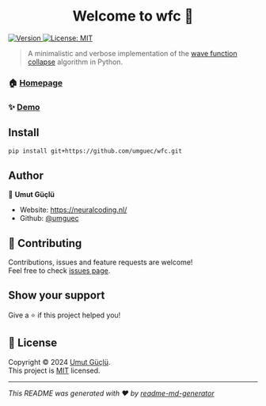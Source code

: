 <h1 align="center">Welcome to wfc 👋</h1>
<p>
  <a href="https://www.npmjs.com/package/wfc" target="_blank">
    <img alt="Version" src="https://img.shields.io/npm/v/wfc.svg">
  </a>
  <a href="https://github.com/umguec/wfc?tab=MIT-1-ov-file#MIT-1-ov-file" target="_blank">
    <img alt="License: MIT" src="https://img.shields.io/badge/License-MIT-yellow.svg" />
  </a>
</p>

> A minimalistic and verbose implementation of the [wave function collapse](https://github.com/mxgmn/WaveFunctionCollapse) algorithm in Python.

### 🏠 [Homepage](https://github.com/umguec/wfc)

### ✨ [Demo](https://colab.research.google.com/drive/1DdHnEPoyDDiHNeP_oRbHPsUqIeeksBii?usp=sharing)

## Install

```sh
pip install git+https://github.com/umguec/wfc.git
```

## Author

👤 **Umut Güçlü**

* Website: https://neuralcoding.nl/
* Github: [@umguec](https://github.com/umguec)

## 🤝 Contributing

Contributions, issues and feature requests are welcome!<br />Feel free to check [issues page](https://github.com/umguec/wfc/issues). 

## Show your support

Give a ⭐️ if this project helped you!

## 📝 License

Copyright © 2024 [Umut Güçlü](https://github.com/umguec).<br />
This project is [MIT](https://github.com/umguec/wfc?tab=MIT-1-ov-file#MIT-1-ov-file) licensed.

***
_This README was generated with ❤️ by [readme-md-generator](https://github.com/kefranabg/readme-md-generator)_
